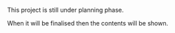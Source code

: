 This project is still under planning phase.

When it will be finalised then the contents will be shown.
